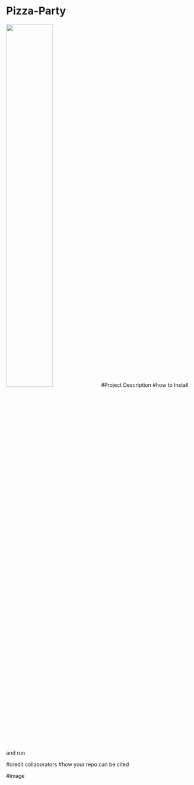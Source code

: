 # Pizza-Party
<img src='https://github.com/PoorneshShiva/Pizza-Party/image/' width=50% heght=50% />
#Project Description
#how to Install and run

#credit collaborators
#how your repo can be cited

#Image



